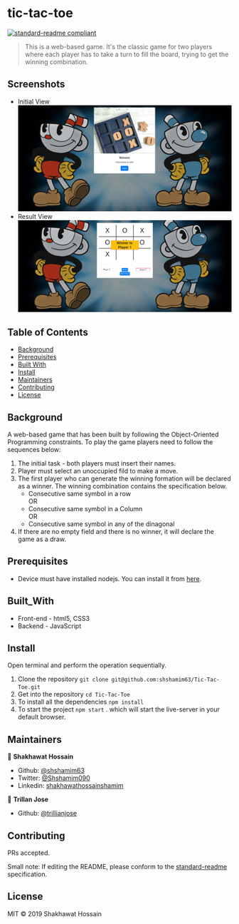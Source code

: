 # tic-tac-toe

[![standard-readme compliant](https://img.shields.io/badge/standard--readme-OK-green.svg?style=flat-square)](https://github.com/RichardLitt/standard-readme)

> This is a web-based game. It's the classic game for two players where each player has to take a turn to fill the board, trying to get the winning combination.

## Screenshots 

- Initial View
![Screenshot](./assets/images/ssgame.png)
- Result View
![Screenshot1](./assets/images/tictactoe2.png)
## Table of Contents

- [Background](#background)
- [Prerequisites](#prerequisites)
- [Built With](#built_with)
- [Install](#install)
- [Maintainers](#maintainers)
- [Contributing](#contributing)
- [License](#license)

## Background
A web-based game that has been built by following the Object-Oriented Programming constraints. To play the game players need to follow the sequences below:

1. The initial task - both players must insert their names.
2. Player must select an unoccupied fild to make a move.
3. The first player who can generate the winning formation will be declared as a winner. The winning combination contains the specification below.
    - Consecutive same symbol in a row <br>
    OR
    - Consecutive same symbol in a Column <br>
    OR
    - Consecutive same symbol in any of the dinagonal
4. If there are no empty field and there is no winner, it will declare the game as a draw.

## Prerequisites
- Device must have installed nodejs. You can install it from [here](https://nodejs.org/en/).

## Built_With
- Front-end - html5, CSS3
- Backend - JavaScript

## Install

Open terminal and perform the operation sequentially.

1. Clone the repository `git clone git@github.com:shshamim63/Tic-Tac-Toe.git`
2. Get into the repository `cd Tic-Tac-Toe`
3. To install all the dependencies `npm install`
4. To start the project `npm start` . which will start the live-server in your default browser.


## Maintainers

👤 **Shakhawat Hossain**

- Github: [@shshamim63](https://github.com/shshamim63)
- Twitter: [@Shshamim090](https://twitter.com/Shshamim090)
- Linkedin: [shakhawathossainshamim](https://www.linkedin.com/in/shakhawathossainshamim/)

👤 **Trillan Jose**
- Github: [@trillianjose](https://github.com/trillianjose)

## Contributing

PRs accepted.

Small note: If editing the README, please conform to the [standard-readme](https://github.com/RichardLitt/standard-readme) specification.

## License

MIT © 2019 Shakhawat Hossain
